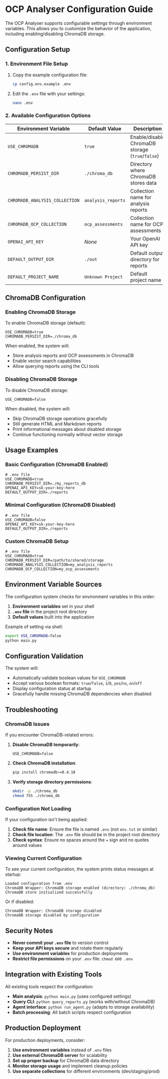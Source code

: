 # OCP Analyser Configuration Guide

The OCP Analyser supports configurable settings through environment variables. This allows you to customize the behavior of the application, including enabling/disabling ChromaDB storage.

## Configuration Setup

### 1. Environment File Setup

1. Copy the example configuration file:
   ```bash
   cp config.env.example .env
   ```

2. Edit the `.env` file with your settings:
   ```bash
   nano .env
   ```

### 2. Available Configuration Options

| Environment Variable | Default Value | Description |
|---------------------|---------------|-------------|
| `USE_CHROMADB` | `true` | Enable/disable ChromaDB storage (`true`/`false`) |
| `CHROMADB_PERSIST_DIR` | `./chroma_db` | Directory where ChromaDB stores data |
| `CHROMADB_ANALYSIS_COLLECTION` | `analysis_reports` | Collection name for analysis reports |
| `CHROMADB_OCP_COLLECTION` | `ocp_assessments` | Collection name for OCP assessments |
| `OPENAI_API_KEY` | *None* | Your OpenAI API key |
| `DEFAULT_OUTPUT_DIR` | `./out` | Default output directory for reports |
| `DEFAULT_PROJECT_NAME` | `Unknown Project` | Default project name |

## ChromaDB Configuration

### Enabling ChromaDB Storage

To enable ChromaDB storage (default):
```env
USE_CHROMADB=true
CHROMADB_PERSIST_DIR=./chroma_db
```

When enabled, the system will:
- Store analysis reports and OCP assessments in ChromaDB
- Enable vector search capabilities
- Allow querying reports using the CLI tools

### Disabling ChromaDB Storage

To disable ChromaDB storage:
```env
USE_CHROMADB=false
```

When disabled, the system will:
- Skip ChromaDB storage operations gracefully
- Still generate HTML and Markdown reports
- Print informational messages about disabled storage
- Continue functioning normally without vector storage

## Usage Examples

### Basic Configuration (ChromaDB Enabled)
```env
# .env file
USE_CHROMADB=true
CHROMADB_PERSIST_DIR=./my_reports_db
OPENAI_API_KEY=sk-your-key-here
DEFAULT_OUTPUT_DIR=./reports
```

### Minimal Configuration (ChromaDB Disabled)
```env
# .env file
USE_CHROMADB=false
OPENAI_API_KEY=sk-your-key-here
DEFAULT_OUTPUT_DIR=./reports
```

### Custom ChromaDB Setup
```env
# .env file
USE_CHROMADB=true
CHROMADB_PERSIST_DIR=/path/to/shared/storage
CHROMADB_ANALYSIS_COLLECTION=my_analysis_reports
CHROMADB_OCP_COLLECTION=my_ocp_assessments
```

## Environment Variable Sources

The configuration system checks for environment variables in this order:

1. **Environment variables** set in your shell
2. **`.env` file** in the project root directory
3. **Default values** built into the application

Example of setting via shell:
```bash
export USE_CHROMADB=false
python main.py
```

## Configuration Validation

The system will:
- Automatically validate boolean values for `USE_CHROMADB`
- Accept various boolean formats: `true`/`false`, `1`/`0`, `yes`/`no`, `on`/`off`
- Display configuration status at startup
- Gracefully handle missing ChromaDB dependencies when disabled

## Troubleshooting

### ChromaDB Issues
If you encounter ChromaDB-related errors:

1. **Disable ChromaDB temporarily**:
   ```env
   USE_CHROMADB=false
   ```

2. **Check ChromaDB installation**:
   ```bash
   pip install chromadb>=0.4.18
   ```

3. **Verify storage directory permissions**:
   ```bash
   mkdir -p ./chroma_db
   chmod 755 ./chroma_db
   ```

### Configuration Not Loading
If your configuration isn't being applied:

1. **Check file name**: Ensure the file is named `.env` (not `env.txt` or similar)
2. **Check file location**: The `.env` file should be in the project root directory
3. **Check syntax**: Ensure no spaces around the `=` sign and no quotes around values

### Viewing Current Configuration
To see your current configuration, the system prints status messages at startup:
```
Loaded configuration from .env
ChromaDB Wrapper: ChromaDB storage enabled (directory: ./chroma_db)
ChromaDB store initialized successfully
```

Or if disabled:
```
ChromaDB Wrapper: ChromaDB storage disabled
ChromaDB storage disabled by configuration
```

## Security Notes

- **Never commit your `.env` file** to version control
- **Keep your API keys secure** and rotate them regularly
- **Use environment variables** for production deployments
- **Restrict file permissions** on your `.env` file: `chmod 600 .env`

## Integration with Existing Tools

All existing tools respect the configuration:

- **Main analysis**: `python main.py` (uses configured settings)
- **Query CLI**: `python query_reports.py` (works with/without ChromaDB)
- **Agent interface**: `python run_agent.py` (adapts to storage availability)
- **Batch processing**: All batch scripts respect configuration

## Production Deployment

For production deployments, consider:

1. **Use environment variables** instead of `.env` files
2. **Use external ChromaDB server** for scalability
3. **Set up proper backup** for ChromaDB data directory
4. **Monitor storage usage** and implement cleanup policies
5. **Use separate collections** for different environments (dev/staging/prod) 